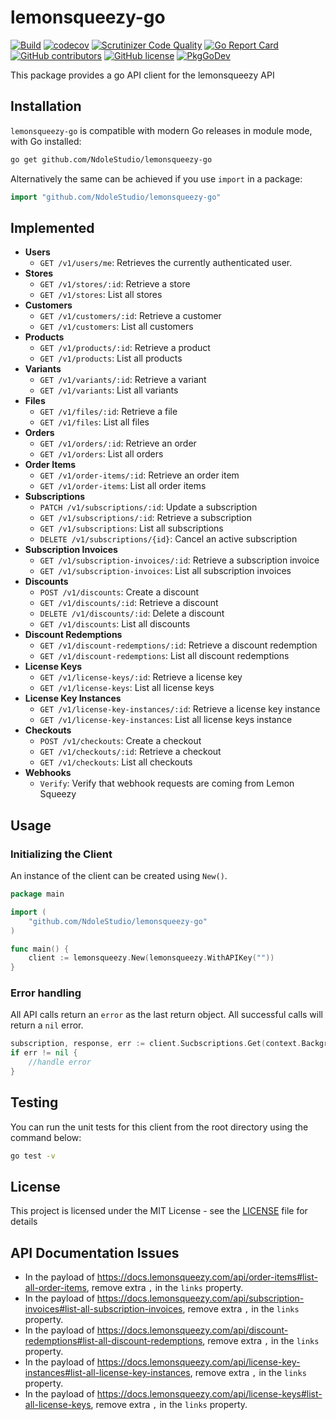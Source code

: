 # lemonsqueezy-go

[![Build](https://github.com/NdoleStudio/lemonsqueezy-go/actions/workflows/main.yml/badge.svg)](https://github.com/NdoleStudio/lemonsqueezy-go/actions/workflows/main.yml)
[![codecov](https://codecov.io/gh/NdoleStudio/lemonsqueezy-go/branch/main/graph/badge.svg)](https://codecov.io/gh/NdoleStudio/lemonsqueezy-go)
[![Scrutinizer Code Quality](https://scrutinizer-ci.com/g/NdoleStudio/lemonsqueezy-go/badges/quality-score.png?b=main)](https://scrutinizer-ci.com/g/NdoleStudio/lemonsqueezy-go/?branch=main)
[![Go Report Card](https://goreportcard.com/badge/github.com/NdoleStudio/lemonsqueezy-go)](https://goreportcard.com/report/github.com/NdoleStudio/lemonsqueezy-go)
[![GitHub contributors](https://img.shields.io/github/contributors/NdoleStudio/lemonsqueezy-go)](https://github.com/NdoleStudio/lemonsqueezy-go/graphs/contributors)
[![GitHub license](https://img.shields.io/github/license/NdoleStudio/lemonsqueezy-go?color=brightgreen)](https://github.com/NdoleStudio/lemonsqueezy-go/blob/master/LICENSE)
[![PkgGoDev](https://pkg.go.dev/badge/github.com/NdoleStudio/lemonsqueezy-go)](https://pkg.go.dev/github.com/NdoleStudio/lemonsqueezy-go)


This package provides a go API client for the lemonsqueezy API

## Installation

`lemonsqueezy-go` is compatible with modern Go releases in module mode, with Go installed:

```bash
go get github.com/NdoleStudio/lemonsqueezy-go
```

Alternatively the same can be achieved if you use `import` in a package:

```go
import "github.com/NdoleStudio/lemonsqueezy-go"
```

## Implemented

- **Users**
  - `GET /v1/users/me`: Retrieves the currently authenticated user.
- **Stores**
  - `GET /v1/stores/:id`: Retrieve a store
  - `GET /v1/stores`: List all stores
- **Customers**
  - `GET /v1/customers/:id`: Retrieve a customer
  - `GET /v1/customers`: List all customers
- **Products**
  - `GET /v1/products/:id`: Retrieve a product
  - `GET /v1/products`: List all products
- **Variants**
  - `GET /v1/variants/:id`: Retrieve a variant
  - `GET /v1/variants`: List all variants
- **Files**
  - `GET /v1/files/:id`: Retrieve a file
  - `GET /v1/files`: List all files
- **Orders**
  - `GET /v1/orders/:id`: Retrieve an order
  - `GET /v1/orders`: List all orders
- **Order Items**
  - `GET /v1/order-items/:id`: Retrieve an order item
  - `GET /v1/order-items`: List all order items
- **Subscriptions**
  - `PATCH /v1/subscriptions/:id`: Update a subscription
  - `GET /v1/subscriptions/:id`: Retrieve a subscription
  - `GET /v1/subscriptions`: List all subscriptions
  - `DELETE /v1/subscriptions/{id}`: Cancel an active subscription
- **Subscription Invoices**
  - `GET /v1/subscription-invoices/:id`: Retrieve a subscription invoice
  - `GET /v1/subscription-invoices`: List all subscription invoices
- **Discounts**
  - `POST /v1/discounts`: Create a discount
  - `GET /v1/discounts/:id`: Retrieve a discount
  - `DELETE /v1/discounts/:id`: Delete a discount
  - `GET /v1/discounts`: List all discounts
- **Discount Redemptions**
  - `GET /v1/discount-redemptions/:id`: Retrieve a discount redemption
  - `GET /v1/discount-redemptions`: List all discount redemptions
- **License Keys**
  - `GET /v1/license-keys/:id`: Retrieve a license key
  - `GET /v1/license-keys`: List all license keys
- **License Key Instances**
  - `GET /v1/license-key-instances/:id`: Retrieve a license key instance
  - `GET /v1/license-key-instances`: List all license keys instance
- **Checkouts**
  - `POST /v1/checkouts`: Create a checkout
  - `GET /v1/checkouts/:id`: Retrieve a checkout
  - `GET /v1/checkouts`: List all checkouts
- **Webhooks**
  - `Verify`: Verify that webhook requests are coming from Lemon Squeezy

## Usage

### Initializing the Client

An instance of the client can be created using `New()`.

```go
package main

import (
    "github.com/NdoleStudio/lemonsqueezy-go"
)

func main() {
    client := lemonsqueezy.New(lemonsqueezy.WithAPIKey(""))
}
```

### Error handling

All API calls return an `error` as the last return object. All successful calls will return a `nil` error.

```go
subscription, response, err := client.Sucbscriptions.Get(context.Background(), "1")
if err != nil {
    //handle error
}
```

## Testing

You can run the unit tests for this client from the root directory using the command below:

```bash
go test -v
```

## License

This project is licensed under the MIT License - see the [LICENSE](LICENSE) file for details


## API Documentation Issues

- In the payload of https://docs.lemonsqueezy.com/api/order-items#list-all-order-items, remove extra `,` in the `links` property.
- In the payload of https://docs.lemonsqueezy.com/api/subscription-invoices#list-all-subscription-invoices, remove extra `,` in the `links` property.
- In the payload of https://docs.lemonsqueezy.com/api/discount-redemptions#list-all-discount-redemptions, remove extra `,` in the `links` property.
- In the payload of https://docs.lemonsqueezy.com/api/license-key-instances#list-all-license-key-instances, remove extra `,` in the `links` property.
- In the payload of https://docs.lemonsqueezy.com/api/license-keys#list-all-license-keys, remove extra `,` in the `links` property.
